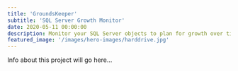 ```yaml
---
title: 'GroundsKeeper'
subtitle: 'SQL Server Growth Monitor'
date: 2020-05-11 00:00:00
description: Monitor your SQL Server objects to plan for growth over time.
featured_image: '/images/hero-images/harddrive.jpg'
---
```

Info about this project will go here...